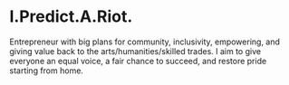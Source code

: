 # I.Predict.A.Riot.
Entrepreneur with big plans for community, inclusivity, empowering, and giving value back to the arts/humanities/skilled trades. I aim to give everyone an equal voice, a fair chance to succeed, and restore pride starting from home.
